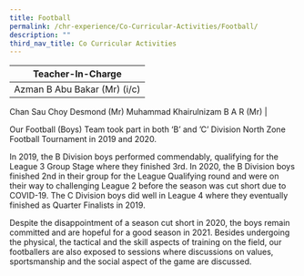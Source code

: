 ```yaml
---
title: Football
permalink: /chr-experience/Co-Curricular-Activities/Football/
description: ""
third_nav_title: Co Curricular Activities
---
```



| Teacher-In-Charge |
| -------- | 
| Azman B Abu Bakar (Mr) (i/c)
Chan Sau Choy Desmond (Mr)
Muhammad Khairulnizam B A R (Mr) 
|

Our Football (Boys) Team took part in both ‘B’ and ’C’ Division North Zone Football Tournament in 2019 and 2020.

In 2019, the B Division boys performed commendably, qualifying for the League 3 Group Stage where they finished 3rd. In 2020, the B Division boys finished 2nd in their group for the League Qualifying round and were on their way to challenging League 2 before the season was cut short due to COVID-19.
The C Division boys did well in League 4 where they eventually finished as Quarter Finalists in 2019.

Despite the disappointment of a season cut short in 2020, the boys remain committed and are hopeful for a good season in 2021. Besides undergoing the physical, the tactical and the skill aspects of training on the field, our footballers are also exposed to sessions where discussions on values, sportsmanship  and the social aspect of the game are discussed.
